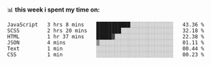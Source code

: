 📊 **this week i spent my time on:**
<!--START_SECTION:waka-->

```text
JavaScript   3 hrs 8 mins    ███████████░░░░░░░░░░░░░░   43.36 %
SCSS         2 hrs 20 mins   ████████░░░░░░░░░░░░░░░░░   32.18 %
HTML         1 hr 37 mins    █████▓░░░░░░░░░░░░░░░░░░░   22.38 %
JSON         4 mins          ▒░░░░░░░░░░░░░░░░░░░░░░░░   01.11 %
Text         1 min           ░░░░░░░░░░░░░░░░░░░░░░░░░   00.44 %
CSS          1 min           ░░░░░░░░░░░░░░░░░░░░░░░░░   00.23 %
```

<!--END_SECTION:waka-->
